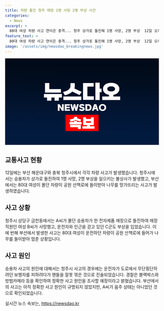 ```yaml
---
title: 차량 돌진 청주 매장 1명 사망 2명 부상 사건
categories:
  - News
excerpt: >
  80대 여성 차량 사고 연이은 충격... 청주 상가로 돌진해 1명 사망, 2명 부상  12일 오후 8시쯤 청주시 상당구 금천동에서 승용차가 상가로 돌진하는 사고가 발생했다. A씨가 몰던 차량으로 인한 사고로 매장 직원인 여성 B씨가 사망했고, 2명이 다쳤다. A씨는 음주 상태가 아닌 것으로 확인됐고, 경찰은 사고 원인을 파악 중이다. 부산에서도 80대 여성이 운전한 차량이 공원 나무를 들이받는 사고가 발생했지만 큰 부상은 없었다.
feature_text: >
  80대 여성 차량 사고 연이은 충격... 청주 상가로 돌진해 1명 사망, 2명 부상  12일 오후 8시쯤 청주시 상당구 금천동에서 승용차가 상가로 돌진하는 사고가 발생했다. A씨가 몰던 차량으로 인한 사고로 매장 직원인 여성 B씨가 사망했고, 2명이 다쳤다. A씨는 음주 상태가 아닌 것으로 확인됐고, 경찰은 사고 원인을 파악 중이다. 부산에서도 80대 여성이 운전한 차량이 공원 나무를 들이받는 사고가 발생했지만 큰 부상은 없었다.
image: '/assets/img/newsdao_breakingnews.jpg'
---
```


<p><img src="/assets/img/newsdao_breakingnews.jpg" alt="bookingtag 속보" /></p>

<h2 data-ke-size="size26">교통사고 현황</h2>

<p data-ke-size="size16">12일에는 부산 해운대구와 충북 청주시에서 각각 차량 사고가 발생했습니다. 청주시에서는 승용차가 상가로 돌진하여 1명 사망, 2명 부상을 일으키는 불상사가 발생했고, 부산에서는 80대 여성이 몰던 차량이 공원 산책로에 들이받아 나무를 망가뜨리는 사고가 발생하였습니다.</p>

<h2 data-ke-size="size24">사고 상황</h2>

<p data-ke-size="size16">청주시 상당구 금천동에서는 A씨가 몰던 승용차가 한 전자제품 매장으로 돌진하여 매장 직원인 여성 B씨가 사망했고, 운전자와 인근을 걷고 있던 C군도 부상을 입었습니다. 이에 반해 부산에서 발생한 사고는 80대 여성이 운전하던 차량이 공원 산책로에 들어가 나무를 들이받아 멈춘 상황입니다.</p>

<h2 data-ke-size="size24">사고 원인</h2>

<p data-ke-size="size16">승용차 사고의 원인에 대해서는 청주시 사고의 경우에는 운전자가 도로에서 무단횡단하려던 보행자를 피하려다가 핸들을 잘못 꺾은 것으로 진술되었습니다. 경찰은 블랙박스와 방범카메라 등을 확인하여 정확한 사고 원인을 조사할 예정이라고 밝혔습니다. 부산에서의 사고는 아직 정확한 사고 원인이 규명되지 않았지만, A씨가 음주 상태는 아니었던 것으로 확인되었습니다.</p>
실시간 뉴스 속보는, <a href="https://newsdao.kr" rel="dofollow">https://newsdao.kr</a>


